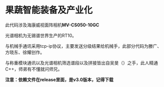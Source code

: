 # 果蔬智能装备及产业化

此代码涉及海康威视面阵相机**MV-CS050-10GC**

光谱相机为无锡谱世界生产的RT10。

与机械手通讯采用tcp-ip协议，主要发送分级结果给机械手，此部分代码为滕广、方晓东、徐耀创作。

与称重模块通讯以及光谱相机筛选谱段以及拼接皆出自吴旻（）之手，此人精通C++，师弟有不懂就问师兄。


**注意：依赖文件在release里面，是v3.0版本，记得下载**


